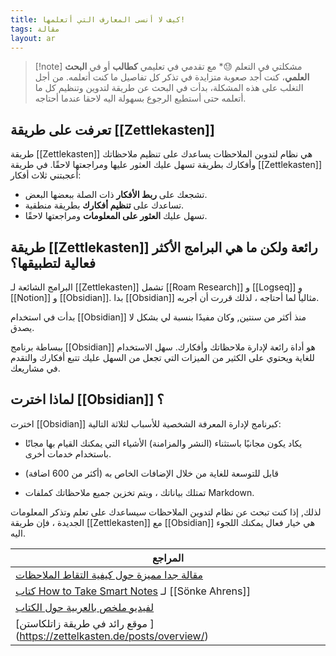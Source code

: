 ```yaml
---
title: كيف لا أنسى المعارف التي أتعلمها!
tags: مقالة 
layout: ar 
---
```


> [!note] مشكلتي في التعلم 😓*
>مع تقدمي في تعليمي **كطالب** أو في **البحث العلمي**، كنت أجد صعوبة متزايدة في تذكر كل تفاصيل ما كنت أتعلمه. من أجل التغلب على هذه المشكلة، بدأت في البحث عن طريقة لتدوين وتنظيم كل ما أتعلمه حتى أستطيع الرجوع بسهولة اليه لاحقا عندما أحتاجه.


## تعرفت على طريقة [[Zettlekasten]]

طريقة [[Zettlekasten]] هي نظام لتدوين الملاحظات يساعدك على تنظيم ملاحظاتك وأفكارك بطريقة تسهل عليك العثور عليها ومراجعتها لاحقًا. في طريقة [[Zettlekasten]] أعجبتني ثلاث أفكار: 
* تشجعك على **ربط الأفكار** ذات الصلة ببعضها البعض.
 * تساعدك على **تنظيم أفكارك** بطريقة منطقية.
 * تسهل عليك **العثور على المعلومات** ومراجعتها لاحقًا.

## طريقة [[Zettlekasten]] رائعة ولكن ما هي البرامج الأكثر فعالية لتطبيقها؟

البرامج الشائعة لـ [[Zettlekasten]] تشمل [[Roam Research]] و [[Logseq]] و [[Notion]] و [[Obsidian]]. بدا [[Obsidian]] مثالياً لما أحتاجه ، لذلك قررت أن أجربه.

بدأت في استخدام [[Obsidian]] منذ أكثر من سنتين, وكان مفيدًا بنسبة لي بشكل لا يصدق.

ببساطة برنامج [[Obsidian]] هو أداة رائعة لإدارة ملاحظاتك وأفكارك. سهل الاستخدام للغاية ويحتوي على الكثير من الميزات التي تجعل من السهل عليك تتبع أفكارك والتقدم في مشاريعك.

## لماذا اخترت [[Obsidian]] ؟

اخترت [[Obsidian]] كبرنامج لإدارة المعرفة الشخصية للأسباب لثلاثة التالية:

 * يكاد يكون مجانيًا باستثناء (النشر والمزامنة) الأشياء التي يمكنك القيام بها مجانًا باستخدام خدمات أخرى.

 * قابل للتوسعة للغاية من خلال الإضافات الخاص به (أكثر من 600 اضافة)

 * تمتلك بياناتك ، ويتم تخزين جميع ملاحظاتك كملفات Markdown.

لذلك, إذا كنت تبحث عن نظام لتدوين الملاحظات سيساعدك على تعلم وتذكر المعلومات الجديدة ، فإن طريقة [[Zettlekasten]] مع [[Obsidian]] هي خيار فعال يمكنك اللجوء اليه.

| المراجع   |
| ---------- |
| [مقالة جدا مميزة حول كيفية التقاط الملاحظات](https://fortelabs.com/blog/how-to-take-smart-notes/)                          |
| [كتاب  How to Take Smart Notes]( https://www.amazon.com/How-Take-Smart-Notes-Nonfiction/dp/1542866502) لـ [[Sönke Ahrens]] |
| [لفيديو ملخص بالعربية حول الكتاب]( https://www.youtube.com/watch?v=iFN_5YDuLG8&ab_channe)                                  |
|                [موقع رائد في طريقة زاتلكاستن  ] (https://zettelkasten.de/posts/overview/)                                                                                                         



